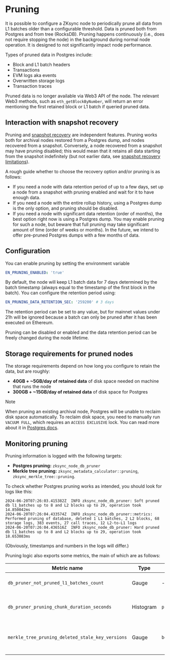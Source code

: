 # Pruning

It is possible to configure a ZKsync node to periodically prune all data from L1 batches older than a configurable
threshold. Data is pruned both from Postgres and from tree (RocksDB). Pruning happens continuously (i.e., does not
require stopping the node) in the background during normal node operation. It is designed to not significantly impact
node performance.

Types of pruned data in Postgres include:

- Block and L1 batch headers
- Transactions
- EVM logs aka events
- Overwritten storage logs
- Transaction traces

Pruned data is no longer available via Web3 API of the node. The relevant Web3 methods, such as `eth_getBlockByNumber`,
will return an error mentioning the first retained block or L1 batch if queried pruned data.

## Interaction with snapshot recovery

Pruning and [snapshot recovery](07_snapshots_recovery.md) are independent features. Pruning works both for archival
nodes restored from a Postgres dump, and nodes recovered from a snapshot. Conversely, a node recovered from a snapshot
may have pruning disabled; this would mean that it retains all data starting from the snapshot indefinitely (but not
earlier data, see [snapshot recovery limitations](07_snapshots_recovery.md#current-limitations)).

A rough guide whether to choose the recovery option and/or pruning is as follows:

- If you need a node with data retention period of up to a few days, set up a node from a snapshot with pruning enabled
  and wait for it to have enough data.
- If you need a node with the entire rollup history, using a Postgres dump is the only option, and pruning should be
  disabled.
- If you need a node with significant data retention (order of months), the best option right now is using a Postgres
  dump. You may enable pruning for such a node, but beware that full pruning may take significant amount of time (order
  of weeks or months). In the future, we intend to offer pre-pruned Postgres dumps with a few months of data.

## Configuration

You can enable pruning by setting the environment variable

```yaml
EN_PRUNING_ENABLED: 'true'
```

By default, the node will keep L1 batch data for 7 days determined by the batch timestamp (always equal to the timestamp
of the first block in the batch). You can configure the retention period using:

```yaml
EN_PRUNING_DATA_RETENTION_SEC: '259200' # 3 days
```

The retention period can be set to any value, but for mainnet values under 21h will be ignored because a batch can only
be pruned after it has been executed on Ethereum.

Pruning can be disabled or enabled and the data retention period can be freely changed during the node lifetime.

## Storage requirements for pruned nodes

The storage requirements depend on how long you configure to retain the data, but are roughly:

- **40GB + ~5GB/day of retained data** of disk space needed on machine that runs the node
- **300GB + ~15GB/day of retained data** of disk space for Postgres

> [!NOTE]
>
> When pruning an existing archival node, Postgres will be unable to reclaim disk space automatically. To reclaim disk
> space, you need to manually run `VACUUM FULL`, which requires an `ACCESS EXCLUSIVE` lock. You can read more about it
> in [Postgres docs](https://www.postgresql.org/docs/current/sql-vacuum.html).

## Monitoring pruning

Pruning information is logged with the following targets:

- **Postgres pruning:** `zksync_node_db_pruner`
- **Merkle tree pruning:** `zksync_metadata_calculator::pruning`, `zksync_merkle_tree::pruning`.

To check whether Postgres pruning works as intended, you should look for logs like this:

```text
2024-06-20T07:26:03.415382Z  INFO zksync_node_db_pruner: Soft pruned db l1_batches up to 8 and L2 blocks up to 29, operation took 14.850042ms
2024-06-20T07:26:04.433574Z  INFO zksync_node_db_pruner::metrics: Performed pruning of database, deleted 1 L1 batches, 2 L2 blocks, 68 storage logs, 383 events, 27 call traces, 12 L2-to-L1 logs
2024-06-20T07:26:04.436516Z  INFO zksync_node_db_pruner: Hard pruned db l1_batches up to 8 and L2 blocks up to 29, operation took 18.653083ms
```

(Obviously, timestamps and numbers in the logs will differ.)

Pruning logic also exports some metrics, the main of which are as follows:

| Metric name                                      | Type      | Labels       | Description                                         |
| ------------------------------------------------ | --------- | ------------ | --------------------------------------------------- |
| `db_pruner_not_pruned_l1_batches_count`          | Gauge     | -            | Number of retained L1 batches                       |
| `db_pruner_pruning_chunk_duration_seconds`       | Histogram | `prune_type` | Latency of a single pruning iteration               |
| `merkle_tree_pruning_deleted_stale_key_versions` | Gauge     | `bound`      | Versions (= L1 batches) pruned from the Merkle tree |
